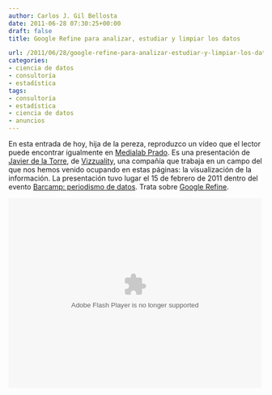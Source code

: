```yaml
---
author: Carlos J. Gil Bellosta
date: 2011-06-28 07:30:25+00:00
draft: false
title: Google Refine para analizar, estudiar y limpiar los datos

url: /2011/06/28/google-refine-para-analizar-estudiar-y-limpiar-los-datos/
categories:
- ciencia de datos
- consultoría
- estadística
tags:
- consultoría
- estadística
- ciencia de datos
- anuncios
---
```


En esta entrada de hoy, hija de la pereza, reproduzco un vídeo que el lector puede encontrar igualmente en [Medialab Prado](http://medialab-prado.es/article/google_refine_datos). Es una presentación de [Javier de la Torre](http://vizzuality.com/employees/jatorre), de [Vizzuality](http://vizzuality.com/), una compañía que trabaja en un campo del que nos hemos venido ocupando en estas páginas: la visualización de la información.
La presentación tuvo lugar el 15 de febrero de 2011 dentro del evento [Barcamp: periodismo de datos](http://medialab-prado.es/article/barcamp_periodismo_de_datos). Trata sobre [Google Refine](http://www.datanalytics.com/blog/2010/11/12/google-refine-2-0-una-herramienta-con-muy-buen-aspecto/).


<embed src="http://medialab-prado.es/static/player/player.swf" height="375" width="500" allowfullscreen="true" type="application/x-shockwave-flash" flashvars="&file=http://medialab-prado.es/mmedia/6/6351/6351.flv&height=375&width=&autostart=false&skin=http://medialab-prado.es/static/player/skin.swf&frontcolor=ffffff&lightcolor=cc9900&controlbar=over&stretching=fill&image=http://medialab-prado.eshttp://medialab-prado.es/mmedia/6351/preview_image"></embed>
